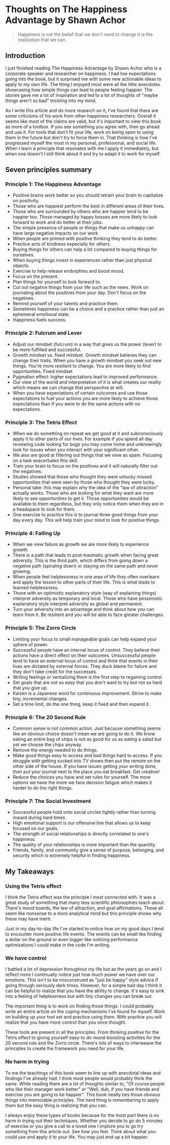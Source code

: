 # Thoughts on The Happiness Advantage by Shawn Achor
>Happiness is not the belief that we don't need to change it is the realization that we can. 
## Introduction
I just finished reading The Happiness Advantage by Shawn Achor who is a corporate speaker and researcher on happiness. I had low expectations going into the book, but it surprised me with some new actionable ideas to apply to my own life. The thing I enjoyed most were all the little anecdotes showcasing how simple things can lead to people feeling happier. The stories gave me a lot of inspiration and led to a lot of thoughts of "maybe things aren't so bad" trickling into my mind. 

As I write this article and do more research on it, I've found that there are some criticisms of his work from other happiness researchers. Overall it seems like most of the claims are valid, but it's important to view this book as more of a toolbox. If you see something you agree with, then go ahead and use it. For tools that don't fit your life, work on being open to using them in the future but don't try to force them in. That thinking is how I've progressed myself the most in my personal, professional, and social life. When I learn a principle that resonates with me I apply it immediately, but when one doesn't I still think about it and try to adapt it to work for myself. 

## Seven principles summary 

### Principle 1: The Happiness Advantage 
- Positive brains work better so you should retrain your brain to capitalize on positivity. 
- Those who are happiest perform the best in different areas of their lives. 
- Those who are surrounded by others who are happier tend to be happier too. Those managed by happy bosses are more likely to look forward to work and do better at their jobs. 
- The simple presence of people or things that make us unhappy can have large negative impacts on our work 
- When people are primed with positive thinking they tend to do better. 
- Practice acts of kindness especially for others. 
- Buying things for others can help a lot compared to buying things for ourselves. 
- When buying things invest in experiences rather than just physical objects. 
- Exercise to help release endorphins and boost mood. 
- Focus on the present. 
- Plan things for yourself to look forward to. 
- Cut out negative things from your life such as the news. Work on journaling about the positives from your day. Don't focus on the negatives. 
- Remind yourself of your talents and practice them. 
- Sometimes happiness can be a choice and a practice rather than just an ephemeral emotional state. 
- Happiness fuels success. 

### Principle 2: Fulcrum and Lever 
- Adjust our mindset (fulcrum) in a way that gives us the power (lever) to be more fulfilled and successful. 
- Growth mindset vs. fixed mindset. Growth mindset believes they can change their traits. When you have a growth mindset you seek out new things. You're more resilient to change. You are more likely to find opportunities. Fixed mindset 
- Pygmalion effect: higher expectations lead to improved performance. 
- Our view of the world and interpretation of it is what creates our reality which means we can change that perspective at will. 
- When you have expectations of certain outcomes and use those expectations to fuel your actions you are more likely to achieve those expectations than if you were to do the same actions with no expectations. 

### Principle 3: The Tetris Effect 
- When we do something on repeat we get good at it and subconsciously apply it to other parts of our lives. For example if you spend all day reviewing code looking for bugs you may come home and unknowingly look for issues when you interact with your significant other. 
- We also are good at filtering out things that we view as spam. Focusing on a task exacerbates this skill. 
- Train your brain to focus on the positives and it will naturally filter out the negatives. 
- Studies showed that those who thought they were unlucky missed opportunities that were seen by those who thought they were lucky. 
- Personal take: this may explain why the idea of the "law of attraction" actually works. Those who are looking for what they want are more likely to see opportunities to get it. Those opportunities would be available to them regardless, but they only notice them when they are in a headspace to look for them. 
- One exercise to practice this is to journal three good things from your day every day. This will help train your mind to look for positive things. 

### Principle 4: Falling Up 
- When we view failure as growth we are more likely to experience growth. 
- There is a path that leads to post-traumatic growth when facing great adversity. This is the third path, which differs from going down a negative path (spiraling down) or staying on the same path and never growing. 
- When people feel helplessness in one area of life they often overlearn and apply the lesson to other parts of their life. This is what leads to learned helplessness. 
- Those with an optimistic explanatory style (way of explaining things) interpret adversity as temporary and local. Those who have pessimistic explanatory style interpret adversity as global and permanent. 
- Turn your adversity into an advantage and think about how you can learn from it. Be resilient and you will be able to face greater challenges. 

### Principle 5: The Zorro Circle 
- Limiting your focus to small manageable goals can help expand your sphere of power. 
- Successful people have an internal locus of control. They believe their actions have a direct effect on their outcomes. Unsuccessful people tend to have an external locus of control and think that events in their lives are dictated by external forces. They duck blame for failure and they don't take credit for the successes. 
- Writing feelings or verbalizing them is the first step to regaining control. 
- Set goals that are not so easy that you don't want to try but not so hard that you give up. 
- Kaizen is a Japanese word for continuous improvement. Strive to make tiny, incremental changes. 
- Set a time limit, do the one thing, keep it fixed and then expand it. 

### Principle 6: The 20 Second Rule 
- Common sense is not common action. Just because something seems like an obvious choice doesn't mean we are going to do it. We know eating an entire bag of chips is not as good for us as eating a salad but yet we choose the chips anyway. 
- Remove the energy needed to do things. 
- Make good things easy to access and bad things hard to access. If you struggle with getting sucked into TV shows then put the remote on the other side of the house. If you have issues getting your writing done, then put your journal next to the place you eat breakfast. Get creative! 
- Reduce the choices you have and set rules for yourself. The more options we have the more we face decision fatigue which makes it harder to do the right things. 

### Principle 7: The Social Investment
- Successful people hold onto social circles tightly rather than turning inward during hard times. 
- High emotional support is our offensive line that allows us to keep focused on our goals. 
- The strength of social relationships is directly correlated to one's happiness. 
- The quality of your relationships is more important than the quantity. 
- Friends, family, and community give a sense of purpose, belonging, and security which is extremely helpful in finding happiness. 

## My Takeaways 

### Using the Tetris effect
I think the Tetris effect was the principle I most connected with. It was a great study of something that many less scientific philosophies teach about. There's mood boards, the law of attraction, and goal affirmations. These all seem like nonsense to a more analytical mind but this principle shows why these may have merit. 

Just in my day-to-day life I've started to notice how on my good days I tend to encounter more positive life events. The events can be small like finding a dollar on the ground or even bigger like noticing performance optimizations I could make in the code I'm writing. 

### We have control
I battled a lot of depression throughout my life but as the years go on and I reflect more I continually notice just how much power we have over our emotions. This isn't to be misconstrued as "just be happy" style advice if going through seriously dark times. However, for a simple bad day I think it can be helpful to realize that you have the ability to change. It's easy to sink into a feeling of helplessness but with tiny changes you can break out. 

The important thing is to work on finding those things. I could probably write an entire article on the coping mechanisms I've found for myself. Work on building up your tool set and practice using them. With practice you will realize that you have more control than you once thought. 

These tools are present in all the principles. From thinking positive for the Tetris effect to giving yourself easy-to do mood-boosting activities for the 20 second rule and the Zorro circle. There's lots of ways to interweave the principles to create the framework you need for your life. 

### No harm in trying
To me the teachings of this book seem to line up with anecdotal ideas and findings I've already had. I think most people would probably think the same. While reading there are a lot of thoughts similar to, "Of course people who like their manager work better" or "Well, duh, if you have friends and exercise you are going to be happier". This book neatly ties those obvious things into memorable principles. The hard thing is remembering to apply them but the easy thing is realizing that you can. 

I always enjoy these types of books because for the most part there is no harm in trying out their techniques. Whether you decide to go do 5 minutes of exercise or you give a call to a loved one I implore you to go try something from this article out. See how you feel. Think about what you could use and apply it to your life. You may just end up a bit happier.
